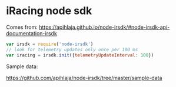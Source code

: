 
# iRacing node sdk

Comes from: https://apihlaja.github.io/node-irsdk/#node-irsdk-api-documentation-irsdk

```javascript
var irsdk = require('node-irsdk')
// look for telemetry updates only once per 100 ms
var iracing = irsdk.init({telemetryUpdateInterval: 100})
```

Sample data:

https://github.com/apihlaja/node-irsdk/tree/master/sample-data

